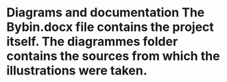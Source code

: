 # Diagrams and documentation The Bybin.docx file contains the project itself. The diagrammes folder contains the sources from which the illustrations were taken.
 
